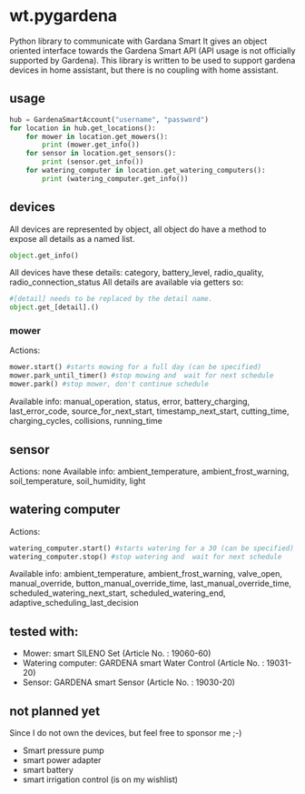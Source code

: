 # wt.pygardena
Python library to communicate with Gardana Smart
It gives an object oriented interface towards the Gardena Smart API (API usage is not officially supported by Gardena).
This library is written to be used to support gardena devices in home assistant, but there is no coupling with home assistant. 
 
## usage

```python
hub = GardenaSmartAccount("username", "password")
for location in hub.get_locations(): 
    for mower in location.get_mowers():
        print (mower.get_info())
    for sensor in location.get_sensors():
        print (sensor.get_info())
    for watering_computer in location.get_watering_computers():
        print (watering_computer.get_info())


```

## devices
All devices are represented by object, all object do have a method to expose all details as a named list. 
```python
object.get_info()
```
All devices have these details: category, battery_level, radio_quality, radio_connection_status
All details are available via getters so:
```python
#[detail] needs to be replaced by the detail name.
object.get_[detail].() 
```

### mower
Actions:
```python
mower.start() #starts mowing for a full day (can be specified)
mower.park_until_timer() #stop mowing and  wait for next schedule
mower.park() #stop mower, don't continue schedule

```
Available info: manual_operation, status, error, battery_charging, last_error_code, source_for_next_start, 
timestamp_next_start, cutting_time, charging_cycles, collisions, running_time

## sensor
Actions: none
Available info: ambient_temperature, ambient_frost_warning, soil_temperature, soil_humidity, light

## watering computer
Actions:
 ```python
 watering_computer.start() #starts watering for a 30 (can be specified)
 watering_computer.stop() #stop watering and  wait for next schedule 
 ```
 Available info:
ambient_temperature, ambient_frost_warning, valve_open, manual_override, 
button_manual_override_time, last_manual_override_time, scheduled_watering_next_start, 
scheduled_watering_end, adaptive_scheduling_last_decision 


## tested with:
 
 * Mower: smart SILENO Set (Article No. : 19060-60)
 * Watering computer: GARDENA smart Water Control (Article No. : 19031-20)
 * Sensor: GARDENA smart Sensor (Article No. : 19030-20)
 
## not planned yet
Since I do not own the devices, but feel free to sponsor me ;-)

* Smart pressure pump
* smart power adapter
* smart battery
* smart irrigation control (is on my wishlist)



